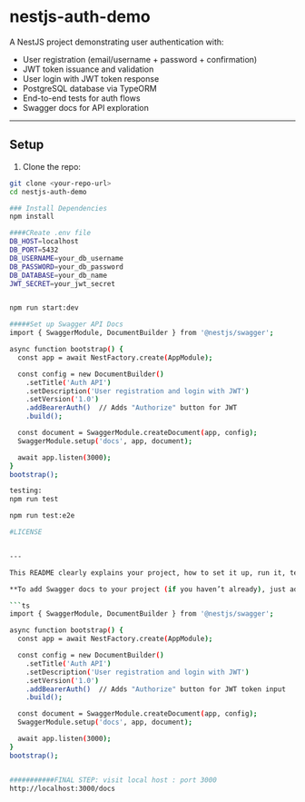 # nestjs-auth-demo

A NestJS project demonstrating user authentication with:

- User registration (email/username + password + confirmation)  
- JWT token issuance and validation  
- User login with JWT token response  
- PostgreSQL database via TypeORM  
- End-to-end tests for auth flows  
- Swagger docs for API exploration  

---

## Setup

1. Clone the repo:

```bash
git clone <your-repo-url>
cd nestjs-auth-demo

### Install Dependencies
npm install

####CReate .env file
DB_HOST=localhost
DB_PORT=5432
DB_USERNAME=your_db_username
DB_PASSWORD=your_db_password
DB_DATABASE=your_db_name
JWT_SECRET=your_jwt_secret


npm run start:dev

#####Set up Swagger API Docs
import { SwaggerModule, DocumentBuilder } from '@nestjs/swagger';

async function bootstrap() {
  const app = await NestFactory.create(AppModule);

  const config = new DocumentBuilder()
    .setTitle('Auth API')
    .setDescription('User registration and login with JWT')
    .setVersion('1.0')
    .addBearerAuth()  // Adds "Authorize" button for JWT
    .build();

  const document = SwaggerModule.createDocument(app, config);
  SwaggerModule.setup('docs', app, document);

  await app.listen(3000);
}
bootstrap();

testing:
npm run test

npm run test:e2e

#LICENSE


---

This README clearly explains your project, how to set it up, run it, test it, and use Swagger.

**To add Swagger docs to your project (if you haven’t already), just add this to your `src/main.ts`:**

```ts
import { SwaggerModule, DocumentBuilder } from '@nestjs/swagger';

async function bootstrap() {
  const app = await NestFactory.create(AppModule);

  const config = new DocumentBuilder()
    .setTitle('Auth API')
    .setDescription('User registration and login with JWT')
    .setVersion('1.0')
    .addBearerAuth()  // Adds "Authorize" button for JWT token input
    .build();

  const document = SwaggerModule.createDocument(app, config);
  SwaggerModule.setup('docs', app, document);

  await app.listen(3000);
}
bootstrap();


###########FINAL STEP: visit local host : port 3000 
http://localhost:3000/docs



